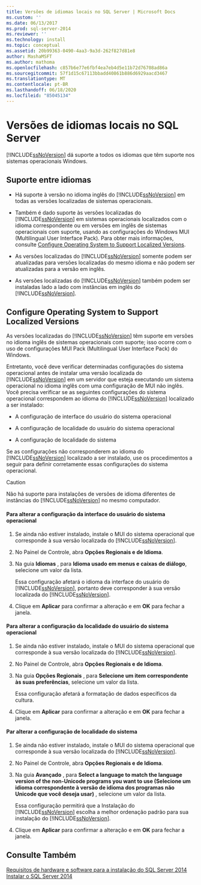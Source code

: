```yaml
---
title: Versões de idiomas locais no SQL Server | Microsoft Docs
ms.custom: ''
ms.date: 06/13/2017
ms.prod: sql-server-2014
ms.reviewer: ''
ms.technology: install
ms.topic: conceptual
ms.assetid: 20b99363-0490-4aa3-9a3d-262f827d81e8
author: MashaMSFT
ms.author: mathoma
ms.openlocfilehash: c857b6e77e6fbf4ea7eb4d5e11b72d76708ad86a
ms.sourcegitcommit: 57f1d15c67113bbadd40861b886d6929aacd3467
ms.translationtype: MT
ms.contentlocale: pt-BR
ms.lasthandoff: 06/18/2020
ms.locfileid: "85045134"
---
```

# <a name="local-language-versions-in-sql-server"></a>Versões de idiomas locais no SQL Server
  [!INCLUDE[ssNoVersion](../../includes/ssnoversion-md.md)] dá suporte a todos os idiomas que têm suporte nos sistemas operacionais Windows.  
  
## <a name="cross-language-support"></a>Suporte entre idiomas  
  
-   Há suporte à versão no idioma inglês do [!INCLUDE[ssNoVersion](../../includes/ssnoversion-md.md)] em todas as versões localizadas de sistemas operacionais.  
  
-   Também é dado suporte às versões localizadas do [!INCLUDE[ssNoVersion](../../includes/ssnoversion-md.md)] em sistemas operacionais localizados com o idioma correspondente ou em versões em inglês de sistemas operacionais com suporte, usando as configurações do Windows MUI (Multilingual User Interface Pack). Para obter mais informações, consulte [Configure Operating System to Support Localized Versions](../../../2014/sql-server/install/local-language-versions-in-sql-server.md#BK_ConfigureOS).  
  
-   As versões localizadas do [!INCLUDE[ssNoVersion](../../includes/ssnoversion-md.md)] somente podem ser atualizadas para versões localizadas do mesmo idioma e não podem ser atualizadas para a versão em inglês.  
  
-   As versões localizadas do [!INCLUDE[ssNoVersion](../../includes/ssnoversion-md.md)] também podem ser instaladas lado a lado com instâncias em inglês do [!INCLUDE[ssNoVersion](../../includes/ssnoversion-md.md)].  
  
##  <a name="configure-operating-system-to-support-localized-versions"></a><a name="BK_ConfigureOS"></a> Configure Operating System to Support Localized Versions  
 As versões localizadas do [!INCLUDE[ssNoVersion](../../includes/ssnoversion-md.md)] têm suporte em versões no idioma inglês de sistemas operacionais com suporte; isso ocorre com o uso de configurações MUI Pack (Multilingual User Interface Pack) do Windows.  
  
 Entretanto, você deve verificar determinadas configurações do sistema operacional antes de instalar uma versão localizada do [!INCLUDE[ssNoVersion](../../includes/ssnoversion-md.md)] em um servidor que esteja executando um sistema operacional no idioma inglês com uma configuração de MUI não inglês. Você precisa verificar se as seguintes configurações do sistema operacional correspondem ao idioma do [!INCLUDE[ssNoVersion](../../includes/ssnoversion-md.md)] localizado a ser instalado:  
  
-   A configuração de interface do usuário do sistema operacional  
  
-   A configuração de localidade do usuário do sistema operacional  
  
-   A configuração de localidade do sistema  
  
 Se as configurações não corresponderem ao idioma do [!INCLUDE[ssNoVersion](../../includes/ssnoversion-md.md)] localizado a ser instalado, use os procedimentos a seguir para definir corretamente essas configurações do sistema operacional.  
  
> [!CAUTION]  
>  Não há suporte para instalações de versões de idioma diferentes de instâncias do [!INCLUDE[ssNoVersion](../../includes/ssnoversion-md.md)] no mesmo computador.  
  
#### <a name="to-change-the-operating-system-user-interface-setting"></a>Para alterar a configuração da interface do usuário do sistema operacional  
  
1.  Se ainda não estiver instalado, instale o MUI do sistema operacional que corresponde à sua versão localizada do [!INCLUDE[ssNoVersion](../../includes/ssnoversion-md.md)].  
  
2.  No Painel de Controle, abra **Opções Regionais e de Idioma**.  
  
3.  Na guia **Idiomas** , para **Idioma usado em menus e caixas de diálogo**, selecione um valor da lista.  
  
     Essa configuração afetará o idioma da interface do usuário do [!INCLUDE[ssNoVersion](../../includes/ssnoversion-md.md)], portanto deve corresponder à sua versão localizada do [!INCLUDE[ssNoVersion](../../includes/ssnoversion-md.md)].  
  
4.  Clique em **Aplicar** para confirmar a alteração e em **OK** para fechar a janela.  
  
#### <a name="to-change-the-operating-system-user-locale-setting"></a>Para alterar a configuração da localidade do usuário do sistema operacional  
  
1.  Se ainda não estiver instalado, instale o MUI do sistema operacional que corresponde à sua versão localizada do [!INCLUDE[ssNoVersion](../../includes/ssnoversion-md.md)].  
  
2.  No Painel de Controle, abra **Opções Regionais e de Idioma**.  
  
3.  Na guia **Opções Regionais** , para **Selecione um item correspondente às suas preferências**, selecione um valor da lista.  
  
     Essa configuração afetará a formatação de dados específicos da cultura.  
  
4.  Clique em **Aplicar** para confirmar a alteração e em **OK** para fechar a janela.  
  
#### <a name="to-change-the-system-locale-setting"></a>Par alterar a configuração de localidade do sistema  
  
1.  Se ainda não estiver instalado, instale o MUI do sistema operacional que corresponde à sua versão localizada do [!INCLUDE[ssNoVersion](../../includes/ssnoversion-md.md)].  
  
2.  No Painel de Controle, abra **Opções Regionais e de Idioma**.  
  
3.  Na guia **Avançado** , para **Select a language to match the language version of the non-Unicode programs you want to use (Selecione um idioma correspondente à versão de idioma dos programas não Unicode que você deseja usar)** , selecione um valor da lista.  
  
     Essa configuração permitirá que a Instalação do [!INCLUDE[ssNoVersion](../../includes/ssnoversion-md.md)] escolha a melhor ordenação padrão para sua instalação do [!INCLUDE[ssNoVersion](../../includes/ssnoversion-md.md)].  
  
4.  Clique em **Aplicar** para confirmar a alteração e em **OK** para fechar a janela.  
  
## <a name="see-also"></a>Consulte Também  
 [Requisitos de hardware e software para a instalação do SQL Server 2014](hardware-and-software-requirements-for-installing-sql-server.md)   
 [Instalar o SQL Server 2014](../../database-engine/install-windows/install-sql-server.md)  
  
  
